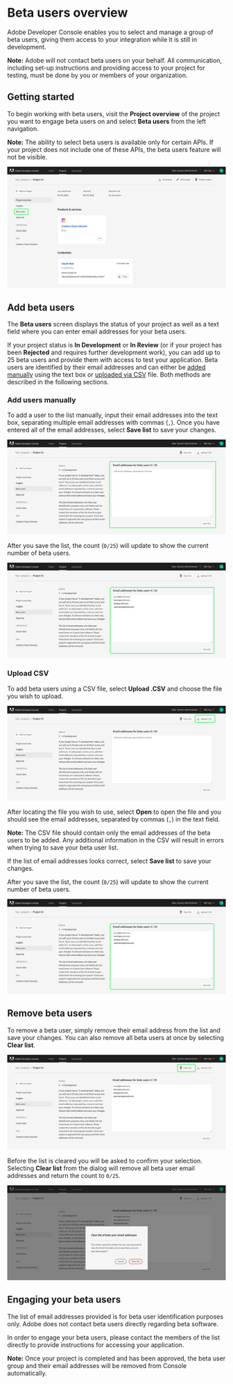 # Beta users overview

Adobe Developer Console enables you to select and manage a group of beta users, giving them access to your integration while it is still in development.

**Note:** Adobe will not contact beta users on your behalf. All communication, including set-up instructions and providing access to your project for testing, must be done by you or members of your organization.

## Getting started

To begin working with beta users, visit the **Project overview** of the project you want to engage beta users on and select **Beta users** from the left navigation.

**Note:** The ability to select beta users is available only for certain APIs. If your project does not include one of these APIs, the beta users feature will not be visible.

![](../../images/beta-users-project-overview.png)

## Add beta users

The **Beta users** screen displays the status of your project as well as a text field where you can enter email addresses for your beta users.

If your project status is **In Development** or **In Review** (or if your project has been **Rejected** and requires further development work), you can add up to 25 beta users and provide them with access to test your application. Beta users are identified by their email addresses and can either be [added manually](#add-users-manually) using the text box or [uploaded via CSV](#upload-csv) file. Both methods are described in the following sections.

### Add users manually

To add a user to the list manually, input their email addresses into the text box, separating multiple email addresses with commas (`,`). Once you have entered all of the email addresses, select **Save list** to save your changes. 

![](../../images/beta-users-add.png)

After you save the list, the count (`0/25`) will update to show the current number of beta users.

![](../../images/beta-users-list-saved.png)

### Upload CSV

To add beta users using a CSV file, select **Upload .CSV** and choose the file you wish to upload. 

![](../../images/beta-users-upload.png)

After locating the file you wish to use, select **Open** to open the file and you should see the email addresses, separated by commas (`,`) in the text field.

**Note:** The CSV file should contain only the email addresses of the beta users to be added. Any additional information in the CSV will result in errors when trying to save your beta user list.

If the list of email addresses looks correct, select **Save list** to save your changes.

After you save the list, the count (`0/25`) will update to show the current number of beta users.

![](../../images/beta-users-list-saved.png)

## Remove beta users

To remove a beta user, simply remove their email address from the list and save your changes. You can also remove all beta users at once by selecting **Clear list**. 

![](../../images/beta-users-clear-list.png)

Before the list is cleared you will be asked to confirm your selection. Selecting **Clear list** from the dialog will remove all beta user email addresses and return the count to `0/25`.

![](../../images/beta-users-clear-confirm.png)

## Engaging your beta users

The list of email addresses provided is for beta user identification purposes only. Adobe does not contact beta users directly regarding beta software. 

In order to engage your beta users, please contact the members of the list directly to provide instructions for accessing your application. 

**Note:** Once your project is completed and has been approved, the beta user group and their email addresses will be removed from Console automatically.

